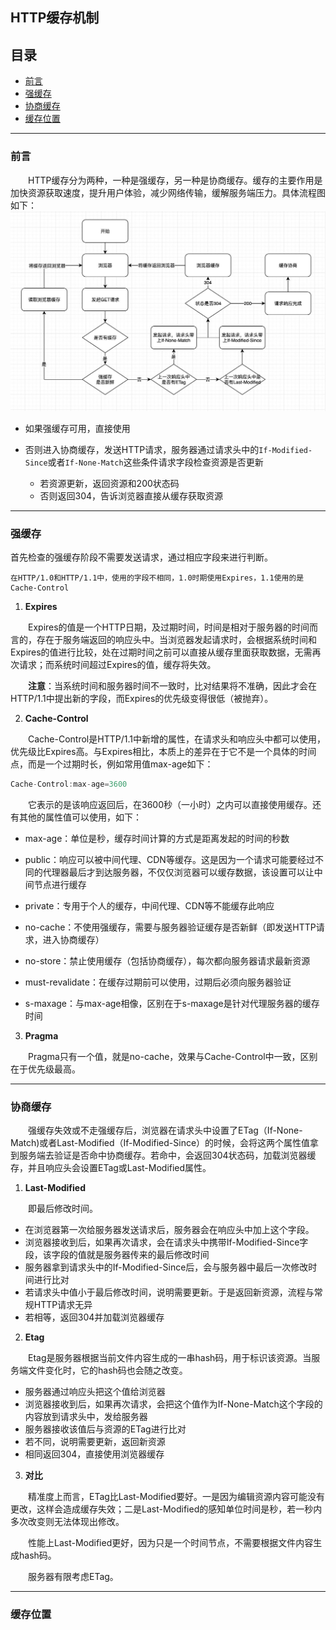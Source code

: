 ## **HTTP缓存机制**
## 目录
- [前言](#qianyan)
- [强缓存](#qianghc)
- [协商缓存](#xieshanghc)
- [缓存位置](#hcweizhi)

---
### **<span id="qianyan">**前言**</span>**
&emsp;&emsp;HTTP缓存分为两种，一种是强缓存，另一种是协商缓存。缓存的主要作用是加快资源获取速度，提升用户体验，减少网络传输，缓解服务端压力。具体流程图如下：
![avatar](./http缓存机制/缓存流程.png)

- 如果强缓存可用，直接使用
- 否则进入协商缓存，发送HTTP请求，服务器通过请求头中的`If-Modified-Since`或者`If-None-Match`这些条件请求字段检查资源是否更新

    - 若资源更新，返回资源和200状态码
    - 否则返回304，告诉浏览器直接从缓存获取资源
---
### **<span id="qianghc">**强缓存**</span>**

首先检查的强缓存阶段不需要发送请求，通过相应字段来进行判断。
```
在HTTP/1.0和HTTP/1.1中，使用的字段不相同，1.0时期使用Expires，1.1使用的是Cache-Control
```

1. **Expires**

&emsp;&emsp;Expires的值是一个HTTP日期，及过期时间，时间是相对于服务器的时间而言的，存在于服务端返回的响应头中。当浏览器发起请求时，会根据系统时间和Expires的值进行比较，处在过期时间之前可以直接从缓存里面获取数据，无需再次请求；而系统时间超过Expires的值，缓存将失效。

&emsp;&emsp;**注意**：当系统时间和服务器时间不一致时，比对结果将不准确，因此才会在HTTP/1.1中提出新的字段，而Expires的优先级变得很低（被抛弃）。

2. **Cache-Control**

&emsp;&emsp;Cache-Control是HTTP/1.1中新增的属性，在请求头和响应头中都可以使用，优先级比Expires高。与Expires相比，本质上的差异在于它不是一个具体的时间点，而是一个过期时长，例如常用值max-age如下：
```js
Cache-Control:max-age=3600
```
&emsp;&emsp;它表示的是该响应返回后，在3600秒（一小时）之内可以直接使用缓存。还有其他的属性值可以使用，如下：
- max-age：单位是秒，缓存时间计算的方式是距离发起的时间的秒数

- public：响应可以被中间代理、CDN等缓存。这是因为一个请求可能要经过不同的代理器最后才到达服务器，不仅仅浏览器可以缓存数据，该设置可以让中间节点进行缓存
- private：专用于个人的缓存，中间代理、CDN等不能缓存此响应
- no-cache：不使用强缓存，需要与服务器验证缓存是否新鲜（即发送HTTP请求，进入协商缓存）
- no-store：禁止使用缓存（包括协商缓存），每次都向服务器请求最新资源
- must-revalidate：在缓存过期前可以使用，过期后必须向服务器验证
- s-maxage：与max-age相像，区别在于s-maxage是针对代理服务器的缓存时间

3. **Pragma**

&emsp;&emsp;Pragma只有一个值，就是no-cache，效果与Cache-Control中一致，区别在于优先级最高。

---
### **<span id="xieshanghc">**协商缓存**</span>**

&emsp;&emsp;强缓存失效或不走强缓存后，浏览器在请求头中设置了ETag（If-None-Match)或者Last-Modified（If-Modified-Since）的时候，会将这两个属性值拿到服务端去验证是否命中协商缓存。若命中，会返回304状态码，加载浏览器缓存，并且响应头会设置ETag或Last-Modified属性。

1. **Last-Modified**

&emsp;&emsp;即最后修改时间。
- 在浏览器第一次给服务器发送请求后，服务器会在响应头中加上这个字段。
- 浏览器接收到后，如果再次请求，会在请求头中携带If-Modified-Since字段，该字段的值就是服务器传来的最后修改时间
- 服务器拿到请求头中的If-Modified-Since后，会与服务器中最后一次修改时间进行比对
- 若请求头中值小于最后修改时间，说明需要更新。于是返回新资源，流程与常规HTTP请求无异
- 若相等，返回304并加载浏览器缓存

2. **Etag**

&emsp;&emsp;Etag是服务器根据当前文件内容生成的一串hash码，用于标识该资源。当服务端文件变化时，它的hash码也会随之改变。
- 服务器通过响应头把这个值给浏览器
- 浏览器接收到后，如果再次请求，会把这个值作为If-None-Match这个字段的内容放到请求头中，发给服务器
- 服务器接收该值后与资源的ETag进行比对
- 若不同，说明需要更新，返回新资源
- 相同返回304，直接使用浏览器缓存

3. **对比**

&emsp;&emsp;精准度上而言，ETag比Last-Modified要好。一是因为编辑资源内容可能没有更改，这样会造成缓存失效；二是Last-Modified的感知单位时间是秒，若一秒内多次改变则无法体现出修改。

&emsp;&emsp;性能上Last-Modified更好，因为只是一个时间节点，不需要根据文件内容生成hash码。

&emsp;&emsp;服务器有限考虑ETag。

---
### **<span id="hcweizhi">**缓存位置**</span>**

